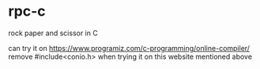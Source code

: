 # rpc-c
rock paper and scissor in C


can try it on https://www.programiz.com/c-programming/online-compiler/
remove #include<conio.h> when trying it on this website mentioned above
